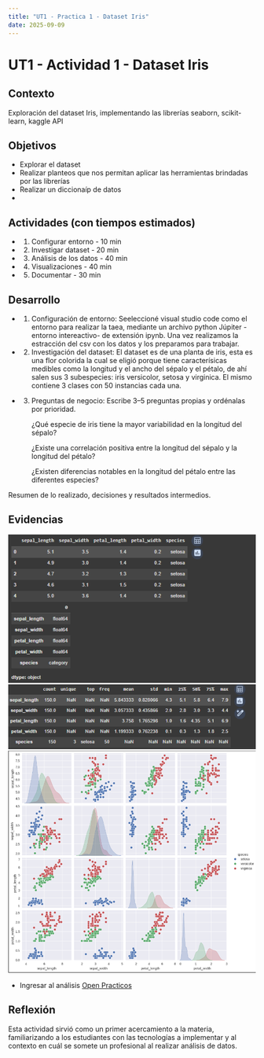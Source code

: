 ```yaml
---
title: "UT1 - Practica 1 - Dataset Iris"
date: 2025-09-09
---
```


# UT1 - Actividad 1 - Dataset Iris

## Contexto

Exploración del dataset Iris, implementando las librerías seaborn, scikit-learn, kaggle API

## Objetivos

- Explorar el dataset
- Realizar planteos que nos permitan aplicar las herramientas brindadas por las librerías
- Realizar un diccionaíp de datos
-

## Actividades (con tiempos estimados)

- 1. Configurar entorno - 10 min
- 2. Investigar dataset - 20 min
- 3. Análisis de los datos - 40 min
- 4. Visualizaciones - 40 min
- 5. Documentar - 30 min

## Desarrollo

- 1. Configuración de entorno:
     Seeleccioné visual studio code como el entorno para realizar la taea, mediante un archivo python Júpiter -entorno intereactivo- de extensión ipynb.
     Una vez realizamos la estracción del csv con los datos y los preparamos para trabajar.

- 2. Investigación del dataset:
     El dataset es de una planta de iris, esta es una flor colorida la cual se eligió porque tiene caracterísicas medibles como la longitud y el ancho del sépalo y el pétalo, de ahí salen sus 3 subespecies: iris versicolor, setosa y virginica.
     El mismo contiene 3 clases con 50 instancias cada una.

- 3.  Preguntas de negocio:
      Escribe 3–5 preguntas propias y ordénalas por prioridad.

      ¿Qué especie de iris tiene la mayor variabilidad en la longitud del sépalo?

      ¿Existe una correlación positiva entre la longitud del sépalo y la longitud del pétalo?

      ¿Existen diferencias notables en la longitud del pétalo entre las diferentes especies?

Resumen de lo realizado, decisiones y resultados intermedios.

## Evidencias

![Exploración inicial](../assets/practico1/exploracionInicial.png)
![Descripción del dataset](../assets/practico1/diccionariodatos.png)
![Visualizaciones](../assets/practico1/visualizaciones.png)

- Ingresar al análisis [Open Practicos](../../Practicos/practico1.ipynb)

## Reflexión

Esta actividad sirvió como un primer acercamiento a la materia, familiarizando a los estudiantes con las tecnologías a implementar y al contexto en cuál se somete un profesional al realizar análisis de datos.
